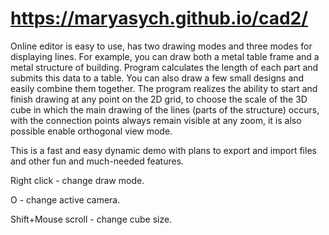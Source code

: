 # https://maryasych.github.io/cad2/

Online editor is easy to use, has two drawing modes and three modes for displaying lines. For example, you can draw both a metal table frame and a metal structure of building. Program calculates the length of each part and submits this data to a table. You can also draw a few small designs and easily combine them together. The program realizes the ability to start and finish drawing at any point on the 2D grid, to choose the scale of the 3D cube in which the main drawing of the lines (parts of the structure) occurs, with the connection points always remain visible at any zoom, it is also possible enable orthogonal view mode.

This is a fast and easy dynamic demo with plans to export and import files and other fun and much-needed features. 

Right click - change draw mode.

O - change active camera.

Shift+Mouse scroll - change cube size.
